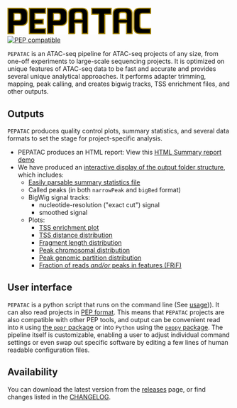 # <img src="img/pepatac_logo_black.svg" alt="PEPATAC" class="img-fluid" style="max-height:60px; margin-top:10px; margin-bottom:-10px" align="left">  

<br clear="all">

[![PEP compatible](http://pepkit.github.io/img/PEP-compatible-green.svg)](http://pepkit.github.io)

`PEPATAC` is an ATAC-seq pipeline for ATAC-seq projects of any size, from one-off experiments to large-scale sequencing projects. It is optimized on unique features of ATAC-seq data to be fast and accurate and provides several unique analytical approaches. It performs adapter trimming, mapping, peak calling, and creates bigwig tracks, TSS enrichment files, and other outputs. 

## Outputs

`PEPATAC` produces quality control plots, summary statistics, and several data formats to set the stage for project-specific analysis. 

- PEPATAC produces an HTML report: View this [HTML Summary report demo](files/examples/gold/summary.html)
- We have produced an [interactive display of the output folder structure](browse_output/), which includes:
	- [Easily parsable summary statistics file](files/examples/gold/results_pipeline/gold5/stats.tsv)
	- Called peaks (in both `narrowPeak` and `bigBed` format)
	- BigWig signal tracks:
	    - nucleotide-resolution ("exact cut") signal
	    - smoothed signal
	- Plots:               
	    - [TSS enrichment plot](files/examples/gold/results_pipeline/gold5/QC_hg19/gold5_TssEnrichment.pdf)
	    - [TSS distance distribution](files/examples/gold/results_pipeline/gold5/QC_hg19/gold5_peaks_TSS_dist.pdf)
	    - [Fragment length distribution](files/examples/gold/results_pipeline/gold5/QC_hg19/gold5_fragLenDistribution.pdf)
	    - [Peak chromosomal distribution](files/examples/gold/results_pipeline/gold5/QC_hg19/gold5_peaks_chr_dist.pdf)
	    - [Peak genomic partition distribution](files/examples/gold/results_pipeline/gold5/QC_hg19/gold5_peaks_partition_dist.pdf)
	    - [Fraction of reads *and/or* peaks in features (FRiF)](files/examples/gold/results_pipeline/gold5/QC_hg19/gold5_frif.pdf)


## User interface

`PEPATAC` is a python script that runs on the command line (See [usage](usage))). It can also read projects in [PEP format](https://pepkit.github.io/). This means that `PEPATAC` projects are also compatible with other PEP tools, and output can be convenient read into `R` using [the `pepr` package](http://code.databio.org/pepr/) or into `Python` using the [`peppy` package](https://peppy.readthedocs.io/en/latest/). The pipeline itself is customizable, enabling a user to adjust individual command settings or even swap out specific software by editing a few lines of human readable configuration files.

## Availability

You can download the latest version from the [releases](https://github.com/databio/pepatac/releases) page, or find changes listed in the [CHANGELOG](changelog).
